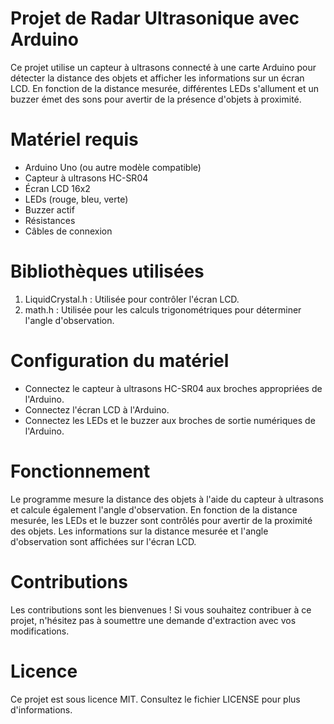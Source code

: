 # Projet de Radar Ultrasonique avec Arduino
Ce projet utilise un capteur à ultrasons connecté à une carte Arduino pour détecter la distance des objets et afficher les informations sur un écran LCD. En fonction de la distance mesurée, différentes LEDs s'allument et un buzzer émet des sons pour avertir de la présence d'objets à proximité.

# Matériel requis
* Arduino Uno (ou autre modèle compatible)
* Capteur à ultrasons HC-SR04
* Écran LCD 16x2
* LEDs (rouge, bleu, verte)
* Buzzer actif
* Résistances
* Câbles de connexion
# Bibliothèques utilisées
1. LiquidCrystal.h : Utilisée pour contrôler l'écran LCD.
2. math.h : Utilisée pour les calculs trigonométriques pour déterminer l'angle d'observation.
# Configuration du matériel
- Connectez le capteur à ultrasons HC-SR04 aux broches appropriées de l'Arduino.
- Connectez l'écran LCD à l'Arduino.
- Connectez les LEDs et le buzzer aux broches de sortie numériques de l'Arduino.
# Fonctionnement
Le programme mesure la distance des objets à l'aide du capteur à ultrasons et calcule également l'angle d'observation. En fonction de la distance mesurée, les LEDs et le buzzer sont contrôlés pour avertir de la proximité des objets. Les informations sur la distance mesurée et l'angle d'observation sont affichées sur l'écran LCD.

# Contributions
Les contributions sont les bienvenues ! Si vous souhaitez contribuer à ce projet, n'hésitez pas à soumettre une demande d'extraction avec vos modifications.

# Licence
Ce projet est sous licence MIT. Consultez le fichier LICENSE pour plus d'informations.

